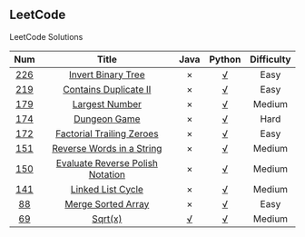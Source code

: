 LeetCode
----------
LeetCode Solutions

| Num  |    Title | Java |Python|Difficulty|
|:-----: |:-----------:|:-----:|:-----:|:-----:|
|[226][226]|[Invert Binary Tree][226]|×|[√](./python/226/Solution.py)|Easy|
|[219][219]|[Contains Duplicate II][219]|×|[√](./python/219/Solution.py)|Easy|
|[179][179]|[Largest Number][179]|×|[√](./python/179/Solution.py)|Medium|
|[174][174]|[Dungeon Game][174]|×|[√](./python/174/Solution.py)|Hard|
|[172][172]|[Factorial Trailing Zeroes][172]|×|[√](./python/172/Solution.py)|Easy|
|[151][151]|[Reverse Words in a String][151]|×|[√](./python/151/Solution.py)|Medium|
|[150][150]|[Evaluate Reverse Polish Notation][150]|×|[√](./python/150/Solution.py)|Medium|
|[141][141]|[Linked List Cycle][141]|×|[√](./python/141/Solution.py)|Medium|
|[88][88]|[Merge Sorted Array][88]|×|[√](./python/88/Solution.py)|Easy|
|[69][69]|[Sqrt(x)][69]|[√](./java/69/Solution.java)|[√](./python/69/Solution.py)|Medium|

[69]:https://oj.leetcode.com/problems/sqrtx/
[88]:https://leetcode.com/problems/merge-sorted-array/
[141]:https://oj.leetcode.com/problems/linked-list-cycle/
[150]:https://oj.leetcode.com/problems/evaluate-reverse-polish-notation/
[151]:https://oj.leetcode.com/problems/reverse-words-in-a-string/
[172]:https://leetcode.com/problems/factorial-trailing-zeroes/
[174]:https://oj.leetcode.com/problems/dungeon-game/
[179]:https://oj.leetcode.com/problems/largest-number/
[219]:https://leetcode.com/problems/contains-duplicate-ii/
[226]:https://leetcode.com/problems/invert-binary-tree/

